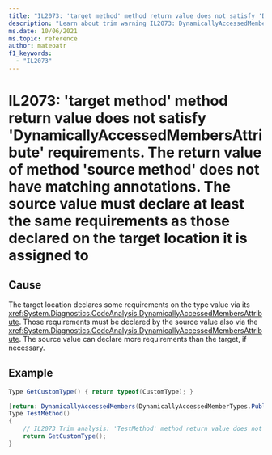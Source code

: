 ```yaml
---
title: "IL2073: 'target method' method return value does not satisfy 'DynamicallyAccessedMembersAttribute' requirements. The return value of method 'source method' does not have matching annotations. The source value must declare at least the same requirements as those declared on the target location it is assigned to."
description: "Learn about trim warning IL2073: DynamicallyAccessedMembersMismatchMethodReturnTypeTargetsMethodReturnType"
ms.date: 10/06/2021
ms.topic: reference
author: mateoatr
f1_keywords:
  - "IL2073"
---
```

# IL2073: 'target method' method return value does not satisfy 'DynamicallyAccessedMembersAttribute' requirements. The return value of method 'source method' does not have matching annotations. The source value must declare at least the same requirements as those declared on the target location it is assigned to

## Cause

The target location declares some requirements on the type value via its <xref:System.Diagnostics.CodeAnalysis.DynamicallyAccessedMembersAttribute>. Those requirements must be declared by the source value also via the <xref:System.Diagnostics.CodeAnalysis.DynamicallyAccessedMembersAttribute>. The source value can declare more requirements than the target, if necessary.

## Example

```csharp
Type GetCustomType() { return typeof(CustomType); }

[return: DynamicallyAccessedMembers(DynamicallyAccessedMemberTypes.PublicConstructors)]
Type TestMethod()
{
    // IL2073 Trim analysis: 'TestMethod' method return value does not satisfy 'DynamicallyAccessedMembersAttribute' requirements. The return value of method 'GetCustomType' does not have matching annotations. The source value must declare at least the same requirements as those declared on the target location it is assigned to.
    return GetCustomType();
}
```
